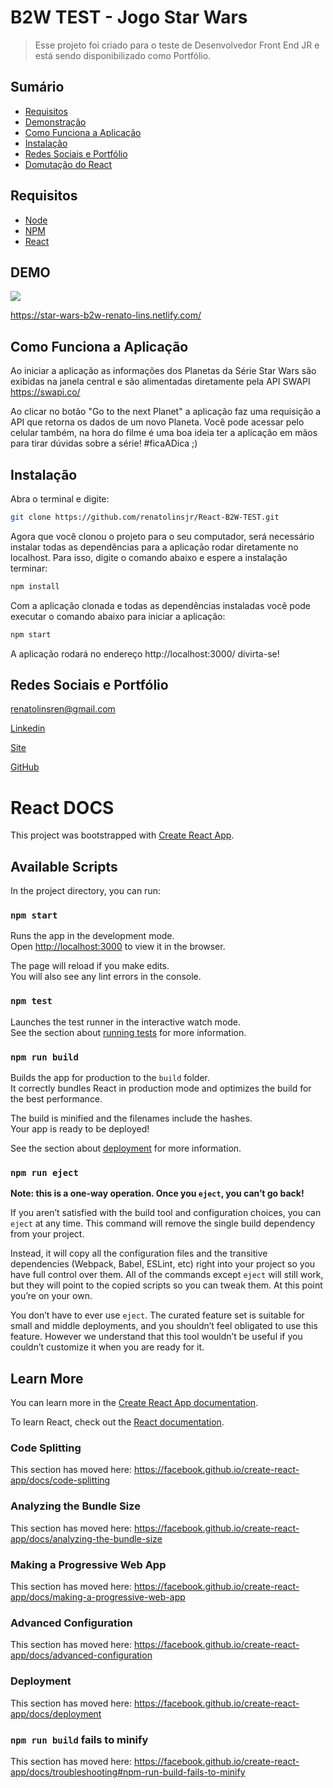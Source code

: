 # B2W TEST - Jogo Star Wars
> Esse projeto foi criado para o teste de Desenvolvedor Front End JR e está sendo disponibilizado como Portfólio.

## Sumário

- [Requisitos](#Requisitos)	
- [Demonstração](#DEMO)
- [Como Funciona a Aplicação](#Como-Funciona-a-Aplicação)
- [Instalação](#Instalação)
- [Redes Sociais e Portfólio](#Redes-Sociais-e-Portfólio)
- [Domutação do React](#React-DOCS)

## Requisitos

+ [Node](https://nodejs.org/)
+ [NPM](https://www.npmjs.com/)
+ [React](https://reactjs.org/)

## DEMO

![](https://ibb.co/SPsF4pD)

https://star-wars-b2w-renato-lins.netlify.com/

## Como Funciona a Aplicação

Ao iniciar a aplicação as informações dos Planetas da Série Star Wars são exibidas na janela central e são alimentadas diretamente pela API SWAPI https://swapi.co/

Ao clicar no botão "Go to the next Planet" a aplicação faz uma requisição a API que retorna os dados de um novo Planeta. Você pode acessar pelo celular também, na hora do filme é uma boa ideia ter a aplicação em mãos para tirar dúvidas sobre a série! #ficaADica ;)


## Instalação

Abra o terminal e digite:

```sh
git clone https://github.com/renatolinsjr/React-B2W-TEST.git
```

Agora que você clonou o projeto para o seu computador, será necessário instalar todas as dependências para a aplicação rodar diretamente no localhost. Para isso, digite o comando abaixo e espere a instalação terminar:

```sh
npm install
```

Com a aplicação clonada e todas as dependências instaladas você pode executar o comando abaixo para iniciar a aplicação:

```sh
npm start
```

A aplicação rodará no endereço http://localhost:3000/ divirta-se!

## Redes Sociais e Portfólio

renatolinsren@gmail.com

[Linkedin](https://www.linkedin.com/in/renatolinsjr/)

[Site](https://renatolinsjr.github.io/)

[GitHub](https://github.com/renatolinsjr)

# React DOCS 

This project was bootstrapped with [Create React App](https://github.com/facebook/create-react-app).

## Available Scripts

In the project directory, you can run:

### `npm start`

Runs the app in the development mode.<br>
Open [http://localhost:3000](http://localhost:3000) to view it in the browser.

The page will reload if you make edits.<br>
You will also see any lint errors in the console.

### `npm test`

Launches the test runner in the interactive watch mode.<br>
See the section about [running tests](https://facebook.github.io/create-react-app/docs/running-tests) for more information.

### `npm run build`

Builds the app for production to the `build` folder.<br>
It correctly bundles React in production mode and optimizes the build for the best performance.

The build is minified and the filenames include the hashes.<br>
Your app is ready to be deployed!

See the section about [deployment](https://facebook.github.io/create-react-app/docs/deployment) for more information.

### `npm run eject`

**Note: this is a one-way operation. Once you `eject`, you can’t go back!**

If you aren’t satisfied with the build tool and configuration choices, you can `eject` at any time. This command will remove the single build dependency from your project.

Instead, it will copy all the configuration files and the transitive dependencies (Webpack, Babel, ESLint, etc) right into your project so you have full control over them. All of the commands except `eject` will still work, but they will point to the copied scripts so you can tweak them. At this point you’re on your own.

You don’t have to ever use `eject`. The curated feature set is suitable for small and middle deployments, and you shouldn’t feel obligated to use this feature. However we understand that this tool wouldn’t be useful if you couldn’t customize it when you are ready for it.

## Learn More

You can learn more in the [Create React App documentation](https://facebook.github.io/create-react-app/docs/getting-started).

To learn React, check out the [React documentation](https://reactjs.org/).

### Code Splitting

This section has moved here: https://facebook.github.io/create-react-app/docs/code-splitting

### Analyzing the Bundle Size

This section has moved here: https://facebook.github.io/create-react-app/docs/analyzing-the-bundle-size

### Making a Progressive Web App

This section has moved here: https://facebook.github.io/create-react-app/docs/making-a-progressive-web-app

### Advanced Configuration

This section has moved here: https://facebook.github.io/create-react-app/docs/advanced-configuration

### Deployment

This section has moved here: https://facebook.github.io/create-react-app/docs/deployment

### `npm run build` fails to minify

This section has moved here: https://facebook.github.io/create-react-app/docs/troubleshooting#npm-run-build-fails-to-minify
